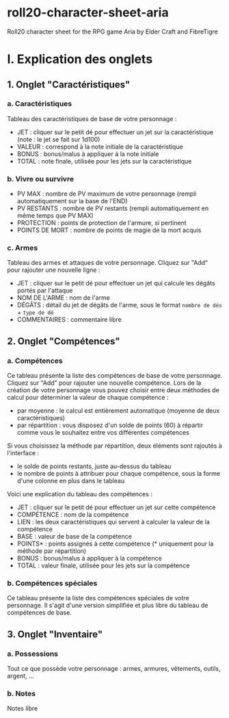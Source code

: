 # roll20-character-sheet-aria
Roll20 character sheet for the RPG game Aria by Elder Craft and FibreTigre

# I. Explication des onglets
## 1. Onglet "Caractéristiques"
### a. Caractéristiques
Tableau des caractéristiques de base de votre personnage :

- JET : cliquer sur le petit dé pour effectuer un jet sur la caractéristique (note : le jet se fait sur 1d100)
- VALEUR : correspond à la note initiale de la caractéristique
- BONUS : bonus/malus à appliquer à la note initiale
- TOTAL : note finale, utilisée pour les jets sur la caractéristique

### b. Vivre ou survivre
- PV MAX : nombre de PV maximum de votre personnage (rempli automatiquement sur la base de l'END)
- PV RESTANTS : nombre de PV restants (rempli automatiquement en même temps que PV MAX)
- PROTECTION : points de protection de l'armure, si pertinent
- POINTS DE MORT : nombre de points de magie de la mort acquis

### c. Armes
Tableau des armes et attaques de votre personnage. Cliquez sur "Add" pour rajouter une nouvelle ligne :

- JET : cliquer sur le petit dé pour effectuer un jet qui calcule les dégâts portés par l'attaque
- NOM DE L'ARME : nom de l'arme
- DÉGÂTS : détail du jet de dégâts de l'arme, sous le format `nombre de dés` + `type de dé`
- COMMENTAIRES : commentaire libre

## 2. Onglet "Compétences"
### a. Compétences
Ce tableau présente la liste des compétences de base de votre personnage. Cliquez sur "Add" pour rajouter une nouvelle compétence.
Lors de la création de votre personnage vous pouvez choisir entre deux méthodes de calcul pour déterminer la valeur de chaque compétence :
- par moyenne : le calcul est entièrement automatique (moyenne de deux caractéristiques)
- par répartition : vous disposez d'un solde de points (60) à répartir comme vous le souhaitez entre vos différentes compétences

Si vous choisissez la méthode par répartition, deux éléments sont rajoutés à l'interface :
- le solde de points restants, juste au-dessus du tableau
- le nombre de points à attribuer pour chaque compétence, sous la forme d'une colonne en plus dans le tableau

Voici une explication du tableau des compétences :
- JET : cliquer sur le petit dé pour effectuer un jet sur cette compétence
- COMPÉTENCE : nom de la compétence
- LIEN : les deux caractéristiques qui servent à calculer la valeur de la compétence
- BASE : valeur de base de la compétence
- POINTS* : points assignés à cette compétence (* uniquement pour la méthode par répartition)
- BONUS : bonus/malus à appliquer à la compétence
- TOTAL : valeur finale, utilisée pour les jets sur la compétence

### b. Compétences spéciales
Ce tableau présente la liste des compétences spéciales de votre personnage. Il s'agit d'une version simplifiée et plus libre du tableau de compétences de base.

## 3. Onglet "Inventaire"
### a. Possessions
Tout ce que possède votre personnage : armes, armures, vêtements, outils, argent, ...

### b. Notes
Notes libre
